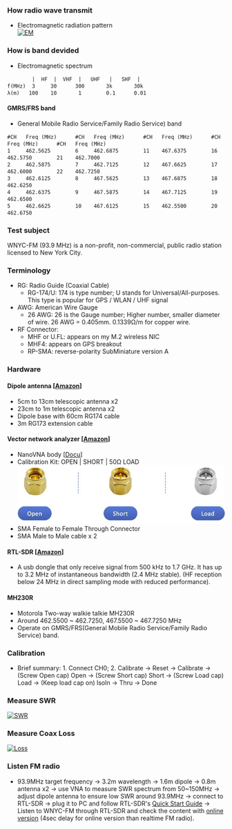 ### How radio wave transmit
* Electromagnetic radiation pattern<br/>
[![EM](http://img.youtube.com/vi/FWCN_uI5ygY/0.jpg)](https://youtu.be/FWCN_uI5ygY "EM")
### How is band devided 
* Electromagnetic spectrum 
```
        |  HF  |  VHF  |   UHF   |   SHF  |
f(MHz)  3     30      300       3k       30k
λ(m)   100    10       1        0.1      0.01
```
#### GMRS/FRS band
* General Mobile Radio Service/Family Radio Service) band
```
#CH   Freq (MHz)      #CH   Freq (MHz)      #CH   Freq (MHz)      #CH   Freq (MHz)      #CH   Freq (MHz) 
1     462.5625        6     462.6875        11    467.6375        16    462.5750        21    462.7000
2     462.5875        7     462.7125        12    467.6625        17    462.6000        22    462.7250
3     462.6125        8     467.5625        13    467.6875        18    462.6250 
4     462.6375        9     467.5875        14    467.7125        19    462.6500 
5     462.6625        10    467.6125        15    462.5500        20    462.6750 
```
### Test subject
WNYC-FM (93.9 MHz) is a non-profit, non-commercial, public radio station licensed to New York City. 
### Terminology
* RG: Radio Guide (Coaxial Cable)
  * RG-174/U: 174 is type number; U stands for Universal/All-purposes. This type is popular for GPS / WLAN / UHF signal
* AWG: American Wire Gauge
  * 26 AWG: 26 is the Gauge number; Higher number, smaller diameter of wire. 26 AWG = 0.405mm. 0.1339Ω/m for copper wire. 
* RF Connector:
  * MHF or U.FL: appears on my M.2 wireless NIC
  * MHF4: appears on GPS breakout
  * RP-SMA: reverse-polarity SubMiniature version A 
### Hardware
#### Dipole antenna [[Amazon](https://www.amazon.com/gp/product/B075445JDF)]
* 5cm to 13cm telescopic antenna x2
* 23cm to 1m telescopic antenna x2
* Dipole base with 60cm RG174 cable
* 3m RG173 extension cable
#### Vector network analyzer [[Amazon](https://www.amazon.com/gp/product/B07T6LXNTV)] 
* NanoVNA body [[Docu](http://nanovna.com/)]
* Calibration Kit: OPEN | SHORT | 50Ω LOAD  
![alt text](https://github.com/xg590/IoT/raw/master/Radio/calibration_kit.jpg "cal kit")
* SMA Female to Female Through Connector
* SMA Male to Male cable x 2
#### RTL-SDR [[Amazon](https://www.amazon.com/gp/product/B0129EBDS2)]
* A usb dongle that only receive signal from 500 kHz to 1.7 GHz. It has up to 3.2 MHz of instantaneous bandwidth (2.4 MHz stable). (HF reception below 24 MHz in direct sampling mode with reduced performance).   
#### MH230R
* Motorola Two-way walkie talkie MH230R
* Around 462.5500 ~ 462.7250, 467.5500 ~ 467.7250 MHz  
* Operate on GMRS/FRS(General Mobile Radio Service/Family Radio Service) band. 
### Calibration
* Brief summary: 1. Connect CH0; 2. Calibrate -> Reset -> Calibrate -> (Screw Open cap) Open -> (Screw Short cap) Short -> (Screw Load cap) Load -> (Keep load cap on) Isoln -> Thru -> Done <br/>
### Measure SWR
[![SWR](http://img.youtube.com/vi/QJYeFpiqY8c/0.jpg)](https://www.youtube.com/watch?v=QJYeFpiqY8c "SWR")
### Measure Coax Loss
[![Loss](http://img.youtube.com/vi/mU71rGUKlBI/0.jpg)](https://www.youtube.com/watch?v=mU71rGUKlBI "Loss")
### Listen FM radio
* 93.9MHz target frequency -> 3.2m wavelength -> 1.6m dipole -> 0.8m antenna x2 -> use VNA to measure SWR spectrum from 50~150MHz -> adjust dipole antenna to ensure low SWR around 93.9MHz -> connect to RTL-SDR -> plug it to PC and follow RTL-SDR's [Quick Start Guide](https://www.rtl-sdr.com/rtl-sdr-quick-start-guide/) -> Listen to WNYC-FM through RTL-SDR and check the content with [online version](https://www.wnyc.org/) (4sec delay for online version than realtime FM radio).
